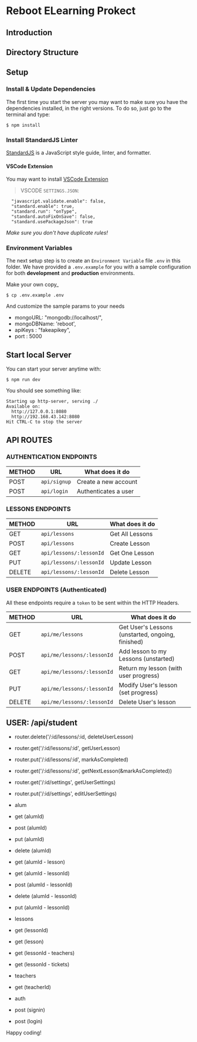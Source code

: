 # Reboot ELearning Prokect

## Introduction

## Directory Structure

## Setup

### Install & Update Dependencies
The first time you start the server you may want to make sure you have the dependencies installed, in the right versions. To do so, just go to the terminal and type:

```
$ npm install
```
### Install StandardJS Linter
[StandardJS](https://standardjs.com/) is a JavaScript style guide, linter, and formatter.

#### VSCode Extension
You may want to install [VSCode Extension](https://marketplace.visualstudio.com/items?itemName=chenxsan.vscode-standardjs)

> VSCODE `SETTINGS.JSON`:
```
  "javascript.validate.enable": false,
  "standard.enable": true,
  "standard.run": "onType",
  "standard.autoFixOnSave": false,
  "standard.usePackageJson": true
```

*Make sure you don't have duplicate rules!*

### Environment Variables

The next setup step is to create an `Environment Variable` file `.env` in this folder. We have provided a `.env.example` for you with a sample configuration for both **development** and **production** environments.

Make your own copy_
```
$ cp .env.example .env
```

And customize the sample params to your needs

- mongoURL: "mongodb://localhost/",
- mongoDBName: 'reboot',
- apiKeys : "fakeapikey",
- port : 5000

## Start local Server

You can start your server anytime with:

```
$ npm run dev
```

You should see something like:
```
Starting up http-server, serving ./
Available on:
  http://127.0.0.1:8080
  http://192.168.43.142:8080
Hit CTRL-C to stop the server
```

## API ROUTES

### AUTHENTICATION ENDPOINTS

METHOD | URL           | What does it do
-------|---------------|---------------------------------
POST   | `api/signup`  | Create a new account
POST   | `api/login`   | Authenticates a user

### LESSONS ENDPOINTS

METHOD | URL                        | What does it do
-------|----------------------------|---------------------------------
GET    | `api/lessons`              | Get All Lessons
POST   | `api/lessons`              | Create Lesson
GET    | `api/lessons/:lessonId`    | Get One Lesson
PUT    | `api/lessons/:lessonId`    | Update Lesson
DELETE | `api/lessons/:lessonId`    | Delete Lesson

### USER ENDPOINTS (Authenticated)

All these endpoints require a `token` to be sent within the HTTP Headers.

METHOD | URL                         | What does it do
-------|-----------------------------|---------------------------------
GET    | `api/me/lessons`            | Get User's Lessons (unstarted, ongoing, finished)
POST   | `api/me/lessons/:lessonId`  | Add lesson to my Lessons (unstarted)
GET    | `api/me/lessons/:lessonId`  | Return my lesson (with user progress)
PUT    | `api/me/lessons/:lessonId`  | Modify User's lesson (set progress)
DELETE | `api/me/lessons/:lessonId`  | Delete User's lesson





## USER: /api/student

- router.delete('/:id/lessons/:id, deleteUserLesson)
- router.get('/:id/lessons/:id', getUserLesson)
- router.put('/:id/lessons/:id', markAsCompleted)

- router.get('/:id/lessons/:id', getNextLesson(&markAsCompleted))

- router.get('/:id/settings', getUserSettings)
- router.put('/:id/settings', editUserSettings)



- alum
- get (alumId)
- post (alumId)
- put (alumId)
- delete (alumId)

- get (alumId - lesson)
- get (alumId - lessonId)
- post (alumId - lessonId)
- delete (alumId - lessonId)
- put (alumId - lessonId)


- lessons
- get (lessonId)
- get (lesson)
- get (lessonId - teachers)
- get (lessonId - tickets)

- teachers
- get (teacherId)

- auth
- post (signin)
- post (login)

Happy coding!

